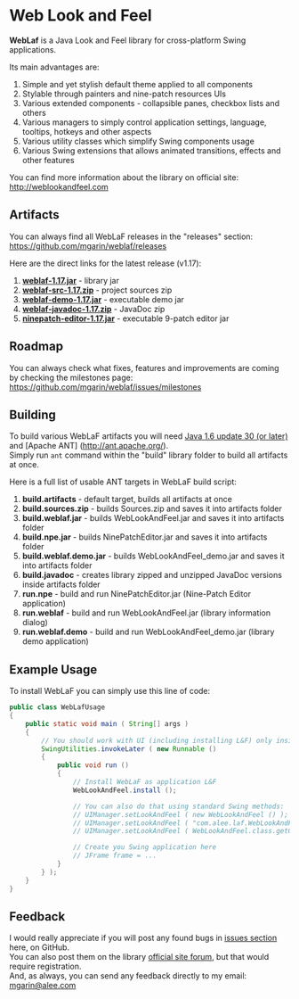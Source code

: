 Web Look and Feel
==========
**WebLaf** is a Java Look and Feel library for cross-platform Swing applications.<br>

Its main advantages are:

1. Simple and yet stylish default theme applied to all components
2. Stylable through painters and nine-patch resources UIs
3. Various extended components - collapsible panes, checkbox lists and others
4. Various managers to simply control application settings, language, tooltips, hotkeys and other aspects
5. Various utility classes which simplify Swing components usage
6. Various Swing extensions that allows animated transitions, effects and other features

You can find more information about the library on official site:
http://weblookandfeel.com


Artifacts
----------
You can always find all WebLaF releases in the "releases" section:
https://github.com/mgarin/weblaf/releases

Here are the direct links for the latest release (v1.17):

1. [**weblaf-1.17.jar**](https://github.com/mgarin/weblaf/releases/download/v1.17/weblaf-1.17.jar) - library jar
2. [**weblaf-src-1.17.zip**](https://github.com/mgarin/weblaf/releases/download/v1.17/weblaf-src-1.17.zip) - project sources zip
3. [**weblaf-demo-1.17.jar**](https://github.com/mgarin/weblaf/releases/download/v1.17/weblaf-demo-1.17.jar) - executable demo jar
4. [**weblaf-javadoc-1.17.zip**](https://github.com/mgarin/weblaf/releases/download/v1.17/weblaf-javadoc-1.17.zip) - JavaDoc zip
5. [**ninepatch-editor-1.17.jar**](https://github.com/mgarin/weblaf/releases/download/v1.17/ninepatch-editor-1.17.jar) - executable 9-patch editor jar


Roadmap
----------
You can always check what fixes, features and improvements are coming by checking the milestones page:
https://github.com/mgarin/weblaf/issues/milestones


Building
----------
To build various WebLaF artifacts you will need [Java 1.6 update 30 (or later)](http://www.oracle.com/technetwork/java/javase/downloads/index.html) and [Apache ANT] (http://ant.apache.org/).<br>
Simply run `ant` command within the "build" library folder to build all artifacts at once.

Here is a full list of usable ANT targets in WebLaF build script:

1. **build.artifacts** - default target, builds all artifacts at once
2. **build.sources.zip** - builds Sources.zip and saves it into artifacts folder
3. **build.weblaf.jar** - builds WebLookAndFeel.jar and saves it into artifacts folder
4. **build.npe.jar** - builds NinePatchEditor.jar and saves it into artifacts folder
5. **build.weblaf.demo.jar** - builds WebLookAndFeel_demo.jar and saves it into artifacts folder
6. **build.javadoc** - creates library zipped and unzipped JavaDoc versions inside artifacts folder
7. **run.npe** - build and run NinePatchEditor.jar (Nine-Patch Editor application)
8. **run.weblaf** - build and run WebLookAndFeel.jar (library information dialog)
9. **run.weblaf.demo** - build and run WebLookAndFeel_demo.jar (library demo application)


Example Usage
----------
To install WebLaF you can simply use this line of code:
```java
public class WebLafUsage
{
    public static void main ( String[] args )
    {
        // You should work with UI (including installing L&F) only inside EDT
        SwingUtilities.invokeLater ( new Runnable ()
        {
            public void run ()
            {
                // Install WebLaF as application L&F
                WebLookAndFeel.install ();

                // You can also do that using standard Swing methods:
                // UIManager.setLookAndFeel ( new WebLookAndFeel () );
                // UIManager.setLookAndFeel ( "com.alee.laf.WebLookAndFeel" );
                // UIManager.setLookAndFeel ( WebLookAndFeel.class.getCanonicalName () );

                // Create you Swing application here
                // JFrame frame = ...
            }
        } );
    }
}
```


Feedback
----------
I would really appreciate if you will post any found bugs in [issues section](https://github.com/mgarin/weblaf/issues) here, on GitHub.<br>
You can also post them on the library [official site forum](http://weblookandfeel.com/forum/), but that would require registration.<br> 
And, as always, you can send any feedback directly to my email: [mgarin@alee.com](mailto:mgarin@alee.com)
